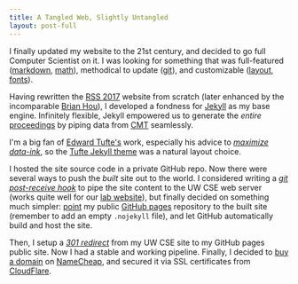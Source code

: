 ```yaml
---
title: A Tangled Web, Slightly Untangled
layout: post-full
---
```

I finally updated my website to the 21st century, and decided to go full Computer Scientist on it.
I was looking for something that was full-featured ([markdown](https://daringfireball.net/projects/markdown/), [math](https://www.mathjax.org/)), 
methodical to update ([git](https://git-scm.com/)), and customizable ([layout](https://www.w3schools.com/), [fonts](https://fonts.google.com/)).
<!--more-->

Having rewritten the [RSS 2017](http://rss2017.lids.mit.edu/) website from scratch (later enhanced by the incomparable [Brian Hou](http://brianhou.com/)), I developed a fondness for [Jekyll](https://jekyllrb.com/) as my base engine. Infinitely flexible, Jekyll empowered us to generate the _entire_ [proceedings](http://rss2017.lids.mit.edu/program/detailed/) by piping data from [CMT](https://cmt3.research.microsoft.com/) seamlessly. 

I'm a big fan of [Edward Tufte's](https://www.edwardtufte.com/) work, especially his advice to _[maximize data-ink](https://en.wikipedia.org/wiki/Edward_Tufte)_, so the [Tufte Jekyll theme](https://en.wikipedia.org/wiki/Edward_Tufte) was a natural layout choice.

I hosted the site source code in a private GitHub repo. Now there were several ways to push the _built_ site out to the world. I considered writing a _[git post-receive hook]((https://git-scm.com/book/en/v2/Customizing-Git-Git-Hooks))_ to pipe the site content to the UW CSE web server (works quite well for our [lab website](https://personalrobotics.cs.washington.edu/)), but finally decided on something much simpler: [point](https://help.github.com/articles/adding-a-remote/) my public [GitHub pages](https://pages.github.com/) repository to the built site (remember to add an empty `.nojekyll` file), and let GitHub automatically build and host the site.

Then, I setup a _[301 redirect](https://en.wikipedia.org/wiki/HTTP_301)_ from my UW CSE site to my GitHub pages public site. Now I had a stable and working pipeline. Finally, I decided to [buy a domain](https://goodrobot.ai/) on [NameCheap](https://www.namecheap.com/), and secured it via SSL certificates from [CloudFlare](https://www.cloudflare.com/ssl/). 	